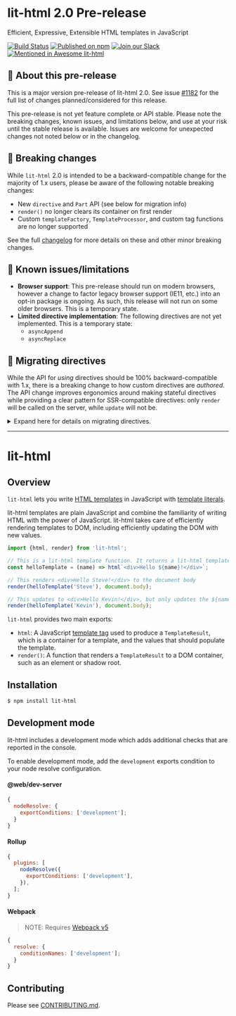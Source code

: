 # lit-html 2.0 Pre-release

Efficient, Expressive, Extensible HTML templates in JavaScript

[![Build Status](https://github.com/polymer/lit-html/workflows/Tests/badge.svg?branch=lit-next)](https://github.com/Polymer/lit-html/actions?query=workflow%3ATests)
[![Published on npm](https://img.shields.io/npm/v/lit-html/next-major)](https://www.npmjs.com/package/lit-html)
[![Join our Slack](https://img.shields.io/badge/slack-join%20chat-4a154b.svg)](https://www.polymer-project.org/slack-invite)
[![Mentioned in Awesome lit-html](https://awesome.re/mentioned-badge.svg)](https://github.com/web-padawan/awesome-lit-html)

## 🚨 About this pre-release

This is a major version pre-release of lit-html 2.0. See issue
[#1182](https://github.com/Polymer/lit-html/issues/1182) for the full list of changes
planned/considered for this release.

This pre-release is not yet feature complete or API stable. Please note the
breaking changes, known issues, and limitations below, and use at your risk
until the stable release is available. Issues are welcome
for unexpected changes not noted below or in the changelog.

## 🚨 Breaking changes

While `lit-html` 2.0 is intended to be a backward-compatible change for the
majority of 1.x users, please be aware of the following notable breaking
changes:

- New `directive` and `Part` API (see below for migration info)
- `render()` no longer clears its container on first render
- Custom `templateFactory`, `TemplateProcessor`, and custom tag functions are no
  longer supported

See the full [changelog](CHANGELOG.md) for more details on
these and other minor breaking changes.

## 🚨 Known issues/limitations

- **Browser support**: This pre-release should run on modern browsers, however a
  change to factor legacy browser support (IE11, etc.) into an opt-in package is
  ongoing. As such, this release will not run on some older browsers. This is a
  temporary state.
- **Limited directive implementation**: The following directives are not yet
  implemented. This is a temporary state:
  - `asyncAppend`
  - `asyncReplace`

## 🚨 Migrating directives

While the API for _using_ directives should be 100% backward-compatible with
1.x, there is a breaking change to how custom directives are _authored_. The API
change improves ergonomics around making stateful directives while providing a
clear pattern for SSR-compatible directives: only `render` will be called on the
server, while `update` will not be.

<details>
<summary>Expand here for details on migrating directives.</summary>

### Overview of directive API changes

|                                              | 1.x API                                                                                           | 2.0 API                                                                 |
| -------------------------------------------- | ------------------------------------------------------------------------------------------------- | ----------------------------------------------------------------------- |
| Code idiom for directive                     | function that takes directive arguments, and returns function that takes `part` and returns value | class with `update` & `render` methods which accept directive arguments |
| Where to do declarative rendering            | pass value to `part.setValue()`                                                                   | return value from `render()` method                                     |
| Where to do imperative DOM/part manipulation | directive function                                                                                | `update()` method                                                       |
| Where state is stored between renders        | `WeakMap` keyed on `part`                                                                         | class instance fields                                                   |
| How part validation is done                  | `instanceof` check on `part` in every render                                                      | `part.type` check in constructor                                        |

### Example directive migration

Below is an example of a lit-html 1.x directive, and how to migrate it to the
new API:

1.x Directive API:

```js
import {directive, NodePart, html} from 'lit-html';

// State stored in WeakMap
const previousState = new WeakMap();

// Functional-based directive API
export const renderCounter = directive((initialValue) => (part) => {
  // When necessary, validate part type each render using `instanceof`
  if (!(part instanceof NodePart)) {
    throw new Error('renderCounter only supports NodePart');
  }
  // Retrieve value from previous state
  let value = previousState.get(part);
  // Update state
  if (previous === undefined) {
    value = initialValue;
  } else {
    value++;
  }
  // Store state
  previousState.set(part, value);
  // Update part with new rendering
  part.setValue(html`<p>${value}</p>`);
});
```

2.0 Directive API:

```js
import {html} from 'lit-html';
import {directive, Directive, PartType} from 'lit-html/directive.js';

// Class-based directive API
export const renderCounter = directive(
  class extends Directive {
    // State stored in class field
    value = undefined;
    constructor(partInfo: PartInfo, index?: number) {
      super(partInfo, index);
      // When necessary, validate part in constructor using `part.type`
      if (partInfo.type !== PartType.CHILD) {
        throw new Error('renderCounter only supports child expressions');
      }
    }
    // Any imperative updates to DOM/parts would go here
    update(part, [initialValue]) {
      // ...
    }
    // Do SSR-compatible rendering (arguments are passed from call site)
    render(initialValue) {
      // Previous state available on class field
      if (this.value === undefined) {
        this.value = initialValue;
      } else {
        this.value++;
      }
      return html`<p>${this.value}</p>`;
    }
  }
);
```

</details>

<hr>

# lit-html

## Overview

`lit-html` lets you write [HTML templates](https://developer.mozilla.org/en-US/docs/Web/HTML/Element/template) in JavaScript with [template literals](https://developer.mozilla.org/en-US/docs/Web/JavaScript/Reference/Template_literals).

lit-html templates are plain JavaScript and combine the familiarity of writing HTML with the power of JavaScript. lit-html takes care of efficiently rendering templates to DOM, including efficiently updating the DOM with new values.

```javascript
import {html, render} from 'lit-html';

// This is a lit-html template function. It returns a lit-html template.
const helloTemplate = (name) => html`<div>Hello ${name}!</div>`;

// This renders <div>Hello Steve!</div> to the document body
render(helloTemplate('Steve'), document.body);

// This updates to <div>Hello Kevin!</div>, but only updates the ${name} part
render(helloTemplate('Kevin'), document.body);
```

`lit-html` provides two main exports:

- `html`: A JavaScript [template tag](https://developer.mozilla.org/en-US/docs/Web/JavaScript/Reference/Template_literals#Tagged_template_literals) used to produce a `TemplateResult`, which is a container for a template, and the values that should populate the template.
- `render()`: A function that renders a `TemplateResult` to a DOM container, such as an element or shadow root.

## Installation

```bash
$ npm install lit-html
```

## Development mode

lit-html includes a development mode which adds additional checks that are
reported in the console.

To enable development mode, add the `development` exports condition to your node
resolve configuration.

#### @web/dev-server

```js
{
  nodeResolve: {
    exportConditions: ['development'];
  }
}
```

#### Rollup

```js
{
  plugins: [
    nodeResolve({
      exportConditions: ['development'],
    }),
  ];
}
```

#### Webpack

> NOTE: Requires [Webpack v5](https://webpack.js.org/migrate/5/)

```js
{
  resolve: {
    conditionNames: ['development'];
  }
}
```

## Contributing

Please see [CONTRIBUTING.md](../../CONTRIBUTING.md).
